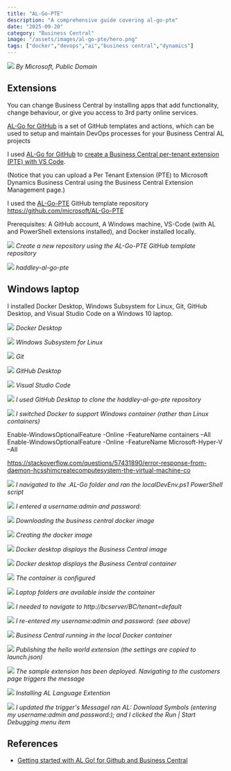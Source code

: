 ```yaml
---
title: "AL-Go-PTE"
description: "A comprehensive guide covering al-go-pte"
date: "2025-09-20"
category: "Business Central"
image: "/assets/images/al-go-pte/hero.png"
tags: ["docker","devops","ai","business central","dynamics"]
---
```


![](/assets/images/al-go-pte/dynamics365-color.svg)
*By Microsoft, Public Domain*


## Extensions

You can change Business Central by installing apps that add functionality, change behaviour, or give you access to 3rd party online services.

[AL-Go for GitHub](https://github.com/microsoft/AL-Go) is a set of GitHub templates and actions, which can be used to setup and maintain DevOps processes for your Business Central AL projects

I used [AL-Go for GitHub](https://github.com/microsoft/AL-Go) to [create a Business Central per-tenant extension (PTE) with VS Code](https://github.com/microsoft/AL-Go/blob/main/Scenarios/GetStarted.md).

(Notice that you can upload a Per Tenant Extension (PTE) to Microsoft Dynamics Business Central using the Business Central Extension Management page.)


I used the [AL-Go-PTE](https://github.com/microsoft/AL-Go-PTE) GitHub template repository https://github.com/microsoft/AL-Go-PTE

Prerequisites: A GitHub account, A Windows machine, VS-Code (with AL and PowerShell extensions installed), and Docker installed locally.

![](/assets/images/al-go-pte/screen-shot-2023-08-26-at-9.27.59-am-1836x1062.png)
*Create a new repository using the AL-Go-PTE GitHub template repository*

![](/assets/images/al-go-pte/screen-shot-2023-08-26-at-10.11.22-am-1836x1320.png)
*haddley-al-go-pte*


## Windows laptop

I installed Docker Desktop, Windows Subsystem for Linux, Git, GitHub Desktop, and Visual Studio Code on a Windows 10 laptop.

![](/assets/images/al-go-pte/20230826image01-940x681.png)
*Docker Desktop*

![](/assets/images/al-go-pte/20230826image19-856x376.png)
*Windows Subsystem for Linux*

![](/assets/images/al-go-pte/20230826image14-951x674.png)
*Git*

![](/assets/images/al-go-pte/20230826image05-1061x672.png)
*GitHub Desktop*

![](/assets/images/al-go-pte/20230826image16-1060x671.png)
*Visual Studio Code*

![](/assets/images/al-go-pte/20230826image02-957x658.png)
*I used GitHub Desktop to clone the haddley-al-go-pte repository*

![](/assets/images/al-go-pte/20230826image24-320x519.png)
*I switched Docker to support Windows container (rather than Linux containers)*

Enable-WindowsOptionalFeature -Online -FeatureName containers –All
Enable-WindowsOptionalFeature -Online -FeatureName Microsoft-Hyper-V –All

https://stackoverflow.com/questions/57431890/error-response-from-daemon-hcsshimcreatecomputesystem-the-virtual-machine-co

![](/assets/images/al-go-pte/20230826image11-855x251.png)
*I navigated to the .AL-Go folder and ran the localDevEnv.ps1 PowerShell script*

![](/assets/images/al-go-pte/20230826image18-859x720.png)
*I entered a username:admin and password:<password>*

![](/assets/images/al-go-pte/20230826image21-856x718.png)
*Downloading the business central docker image*

![](/assets/images/al-go-pte/20230826image22-856x721.png)
*Creating the docker image*

![](/assets/images/al-go-pte/20230826image23-1270x716.png)
*Docker desktop displays the Business Central image*

![](/assets/images/al-go-pte/20230826image24-1269x719.png)
*Docker desktop displays the Business Central container*

![](/assets/images/al-go-pte/20230826image26-1373x878.png)
*The container is configured*

![](/assets/images/al-go-pte/20230826image27-1265x717.png)
*Laptop folders are available inside the container*

![](/assets/images/al-go-pte/20230826image28-1266x719.png)
*I needed to navigate to http://bcserver/BC/tenant=default*

![](/assets/images/al-go-pte/20230826image29-1162x703.png)
*I re-entered my username:admin and password:<password> (see above)*

![](/assets/images/al-go-pte/20230826image30-1160x705.png)
*Business Central running in the local Docker container*

![](/assets/images/al-go-pte/20230826image31-857x719.png)
*Publishing the hello world extension (the settings are copied to launch.json)*

![](/assets/images/al-go-pte/20230826image32-929x677.png)
*The sample extension has been deployed. Navigating to the customers page triggers the message*

![](/assets/images/al-go-pte/20230826image33-1022x310.png)
*Installing AL Language Extention*

![](/assets/images/al-go-pte/20230826imag34-1365x989.png)
*I updated the trigger's MessageI ran AL: Download Symbols (entering my username:admin and password:<password>); and I clicked the Run | Start Debugging menu item*
## References

- [Getting started with AL Go! for Github and Business Central](https://youtu.be/XoXGbcUxw-c?si=jITPYm9le2NaPhki)